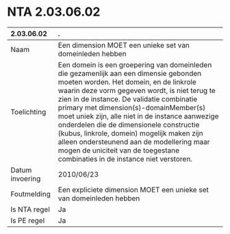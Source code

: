 # NTA 2.03.06.02

 2.03.06.02 | . 
 :--- | :--- 
 Naam | Een dimension MOET een unieke set van domeinleden hebben 
 Toelichting | Een domein is een groepering van domeinleden die gezamenlijk aan een dimensie gebonden moeten worden. Het domein, en de linkrole waarin deze vorm gegeven wordt, is niet terug te zien in de instance. De validatie combinatie primary met dimension(s)-domainMember(s) moet uniek zijn, alle niet in de instance aanwezige onderdelen die de dimensionele constructie (kubus, linkrole, domein) mogelijk maken zijn alleen ondersteunend aan de modellering maar mogen de uniciteit van de toegestane combinaties in de instance niet verstoren. 
 Datum invoering | 2010/06/23 
 Foutmelding | Een expliciete dimension MOET een unieke set van domeinleden hebben 
 Is NTA regel | Ja 
 Is PE regel | Ja 
